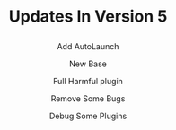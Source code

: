 # <p align="center">Updates In Version 5

<p align="center"> Add AutoLaunch

<p align="center"> New Base

<p align="center"> Full Harmful plugin

<p align="center"> Remove Some Bugs

<p align="center"> Debug Some Plugins
